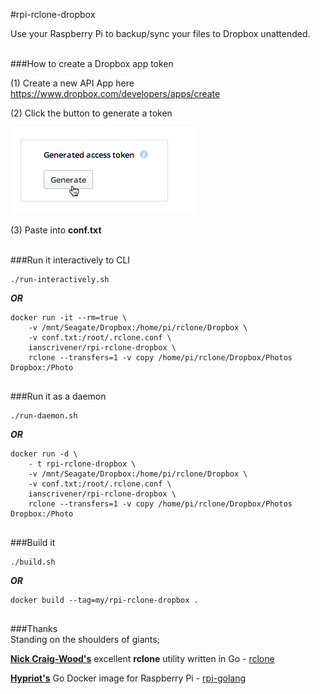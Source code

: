 #rpi-rclone-dropbox

Use your Raspberry Pi to backup/sync your files to Dropbox unattended.  


</br>
###How to create a Dropbox app token  

(1) Create a new API App here https://www.dropbox.com/developers/apps/create  

(2) Click the button to generate a token

![image](img/generate_token.png)

(3) Paste into **conf.txt**  

</br>
###Run it interactively to CLI


````
./run-interactively.sh
````
***OR***

````
docker run -it --rm=true \
	-v /mnt/Seagate/Dropbox:/home/pi/rclone/Dropbox \
	-v conf.txt:/root/.rclone.conf \
	ianscrivener/rpi-rclone-dropbox \
    rclone --transfers=1 -v copy /home/pi/rclone/Dropbox/Photos Dropbox:/Photo
	
````

###Run it as a daemon

````
./run-daemon.sh
````
***OR***

````
docker run -d \
    - t rpi-rclone-dropbox \
	-v /mnt/Seagate/Dropbox:/home/pi/rclone/Dropbox \
	-v conf.txt:/root/.rclone.conf \
	ianscrivener/rpi-rclone-dropbox \
    rclone --transfers=1 -v copy /home/pi/rclone/Dropbox/Photos Dropbox:/Photo
	
````


###Build it
````
./build.sh
````
***OR***

````
docker build --tag=my/rpi-rclone-dropbox .
	
````


###Thanks  
Standing on the shoulders of giants;

**[Nick Craig-Wood's](https://github.com/ncw)** excellent **rclone** utility written in Go - [rclone](http://rclone.org/) 

**[Hypriot's](http://http://blog.hypriot.com/)** Go Docker image for Raspberry Pi - [rpi-golang](https://hub.docker.com/r/hypriot/rpi-golang/)  


